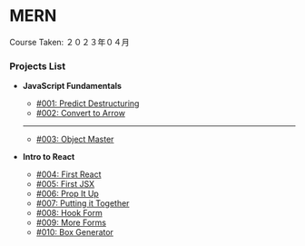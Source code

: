 # MERN

Course Taken: ２０２３年０４月

### Projects List

- **JavaScript Fundamentals**
    - [#001: Predict Destructuring](JS_Fundamentals/001-Predict_Destructuring/)
    - [#002: Convert to Arrow](JS_Fundamentals/002-Convert_to_Arrow/)
    ---
    - [#003: Object Master](#)

- **Intro to React**
    - [#004: First React](Wk1-React/004-First_React/)
    - [#005: First JSX](#)
    - [#006: Prop It Up](#)
    - [#007: Putting it Together](#)
    - [#008: Hook Form](#)
    - [#009: More Forms](#)
    - [#010: Box Generator](#)